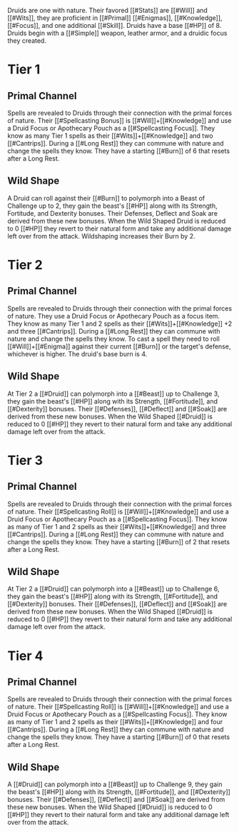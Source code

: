 Druids are one with nature. Their favored [[#Stats]] are [[#Will]] and [[#Wits]], they are proficient in [[#Primal]] [[#Enigmas]], [[#Knowledge]], [[#Focus]], and one additional [[#Skill]]. Druids have a base [[#HP]] of 8. Druids begin with a [[#Simple]] weapon, leather armor, and a druidic focus they created.

# Tier 1
## Primal Channel
Spells are revealed to Druids through their connection with the primal forces of nature. Their  [[#Spellcasting Bonus]] is [[#Will]]+[[#Knowledge]] and use a Druid Focus or Apothecary Pouch as a [[#Spellcasting Focus]]. They know as many Tier 1 spells as their [[#Wits]]+[[#Knowledge]] and two [[#Cantrips]]. During a [[#Long Rest]] they can commune with nature and change the spells they know. They have a starting [[#Burn]] of 6 that resets after a Long Rest.

## Wild Shape
A Druid can roll against their [[#Burn]] to polymorph into a Beast of Challenge up to 2, they gain the beast's [[#HP]] along with its Strength, Fortitude, and Dexterity bonuses. Their Defenses, Deflect and Soak are derived from these new bonuses. When the Wild Shaped Druid is reduced to 0 [[#HP]] they revert to their natural form and take any additional damage left over from the attack. Wildshaping increases their Burn by 2.

# Tier 2

## Primal Channel
Spells are revealed to Druids through their connection with the primal forces of nature. They use a Druid Focus or Apothecary Pouch as a focus item. They know as many Tier 1 and 2 spells as their [[#Wits]]+[[#Knowledge]] +2 and three [[#Cantrips]]. During a [[#Long Rest]] they can commune with nature and change the spells they know. To cast a spell they need to roll [[#Will]]+[[#Enigma]] against their current [[#Burn]] or the target's defense, whichever is higher. The druid's base burn is 4.

## Wild Shape
At Tier 2 a [[#Druid]] can polymorph into a [[#Beast]] up to Challenge 3, they gain the beast's [[#HP]] along with its Strength, [[#Fortitude]], and [[#Dexterity]] bonuses. Their [[#Defenses]], [[#Deflect]] and [[#Soak]] are derived from these new bonuses. When the Wild Shaped [[#Druid]] is reduced to 0 [[#HP]] they revert to their natural form and take any additional damage left over from the attack.

# Tier 3

## Primal Channel
Spells are revealed to Druids through their connection with the primal forces of nature. Their [[#Spellcasting Roll]] is [[#Will]]+[[#Knowledge]] and use a Druid Focus or Apothecary Pouch as a [[#Spellcasting Focus]]. They know as many of Tier 1 and 2 spells as their [[#Wits]]+[[#Knowledge]] and three [[#Cantrips]]. During a [[#Long Rest]] they can commune with nature and change the spells they know. They have a starting [[#Burn]] of 2 that resets after a Long Rest.

## Wild Shape
At Tier 2 a [[#Druid]] can polymorph into a [[#Beast]] up to Challenge 6, they gain the beast's [[#HP]] along with its Strength, [[#Fortitude]], and [[#Dexterity]] bonuses. Their [[#Defenses]], [[#Deflect]] and [[#Soak]] are derived from these new bonuses. When the Wild Shaped [[#Druid]] is reduced to 0 [[#HP]] they revert to their natural form and take any additional damage left over from the attack.

# Tier 4

## Primal Channel
Spells are revealed to Druids through their connection with the primal forces of nature. Their [[#Spellcasting Roll]] is [[#Will]]+[[#Knowledge]] and use a Druid Focus or Apothecary Pouch as a [[#Spellcasting Focus]]. They know as many of Tier 1 and 2 spells as their [[#Wits]]+[[#Knowledge]] and four [[#Cantrips]]. During a [[#Long Rest]] they can commune with nature and change the spells they know. They have a starting [[#Burn]] of 0 that resets after a Long Rest.

## Wild Shape
A [[#Druid]] can polymorph into a [[#Beast]] up to Challenge 9, they gain the beast's [[#HP]] along with its Strength, [[#Fortitude]], and [[#Dexterity]] bonuses. Their [[#Defenses]], [[#Deflect]] and [[#Soak]] are derived from these new bonuses. When the Wild Shaped [[#Druid]] is reduced to 0 [[#HP]] they revert to their natural form and take any additional damage left over from the attack.

